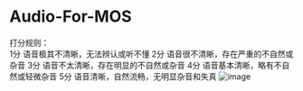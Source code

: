 # Audio-For-MOS
打分规则：	
1分	语音极其不清晰，无法辨认或听不懂
2分	语音很不清晰，存在严重的不自然或杂音
3分	语音不太清晰，存在明显的不自然或杂音
4分	语音基本清晰，略有不自然或轻微杂音
5分	语音清晰，自然流畅，无明显杂音和失真
![image](https://github.com/user-attachments/assets/79972406-c133-4e9f-90ad-5313fa72b951)
